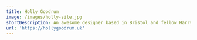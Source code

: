 ```yaml
---
title: Holly Goodrum
image: /images/holly-site.jpg
shortDescription: An awesome designer based in Bristol and fellow Harry Potter geek.
url: 'https://hollygoodrum.uk'
---
```


